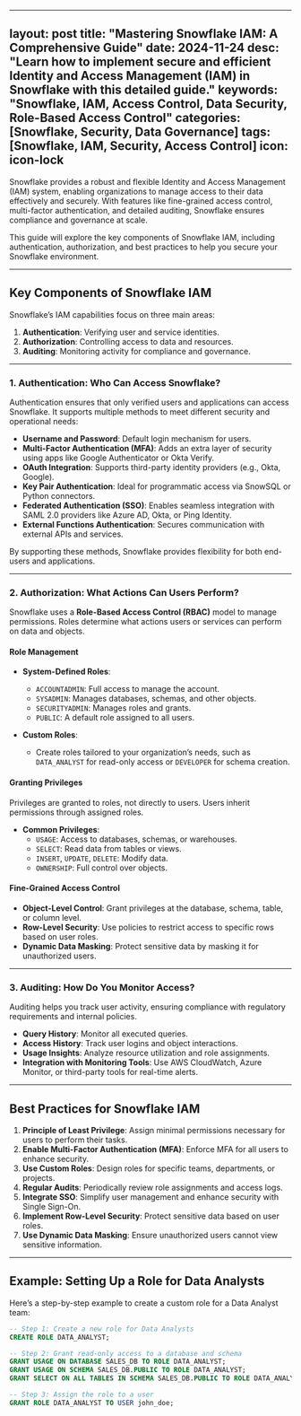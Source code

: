 
---
layout: post
title: "Mastering Snowflake IAM: A Comprehensive Guide"
date: 2024-11-24
desc: "Learn how to implement secure and efficient Identity and Access Management (IAM) in Snowflake with this detailed guide."
keywords: "Snowflake, IAM, Access Control, Data Security, Role-Based Access Control"
categories: [Snowflake, Security, Data Governance]
tags: [Snowflake, IAM, Security, Access Control]
icon: icon-lock
---

Snowflake provides a robust and flexible Identity and Access Management (IAM) system, enabling organizations to manage access to their data effectively and securely. With features like fine-grained access control, multi-factor authentication, and detailed auditing, Snowflake ensures compliance and governance at scale.

This guide will explore the key components of Snowflake IAM, including authentication, authorization, and best practices to help you secure your Snowflake environment.

---

## Key Components of Snowflake IAM

Snowflake’s IAM capabilities focus on three main areas:
1. **Authentication**: Verifying user and service identities.
2. **Authorization**: Controlling access to data and resources.
3. **Auditing**: Monitoring activity for compliance and governance.
---

### **1. Authentication: Who Can Access Snowflake?**

Authentication ensures that only verified users and applications can access Snowflake. It supports multiple methods to meet different security and operational needs:

- **Username and Password**: Default login mechanism for users.
- **Multi-Factor Authentication (MFA)**: Adds an extra layer of security using apps like Google Authenticator or Okta Verify.
- **OAuth Integration**: Supports third-party identity providers (e.g., Okta, Google).
- **Key Pair Authentication**: Ideal for programmatic access via SnowSQL or Python connectors.
- **Federated Authentication (SSO)**: Enables seamless integration with SAML 2.0 providers like Azure AD, Okta, or Ping Identity.
- **External Functions Authentication**: Secures communication with external APIs and services.

By supporting these methods, Snowflake provides flexibility for both end-users and applications.

---

### **2. Authorization: What Actions Can Users Perform?**

Snowflake uses a **Role-Based Access Control (RBAC)** model to manage permissions. Roles determine what actions users or services can perform on data and objects.

#### **Role Management**
- **System-Defined Roles**:
  - `ACCOUNTADMIN`: Full access to manage the account.
  - `SYSADMIN`: Manages databases, schemas, and other objects.
  - `SECURITYADMIN`: Manages roles and grants.
  - `PUBLIC`: A default role assigned to all users.
  
- **Custom Roles**:
  - Create roles tailored to your organization’s needs, such as `DATA_ANALYST` for read-only access or `DEVELOPER` for schema creation.

#### **Granting Privileges**
Privileges are granted to roles, not directly to users. Users inherit permissions through assigned roles.

- **Common Privileges**:
  - `USAGE`: Access to databases, schemas, or warehouses.
  - `SELECT`: Read data from tables or views.
  - `INSERT`, `UPDATE`, `DELETE`: Modify data.
  - `OWNERSHIP`: Full control over objects.

#### **Fine-Grained Access Control**
- **Object-Level Control**: Grant privileges at the database, schema, table, or column level.
- **Row-Level Security**: Use policies to restrict access to specific rows based on user roles.
- **Dynamic Data Masking**: Protect sensitive data by masking it for unauthorized users.

---

### **3. Auditing: How Do You Monitor Access?**

Auditing helps you track user activity, ensuring compliance with regulatory requirements and internal policies.

- **Query History**: Monitor all executed queries.
- **Access History**: Track user logins and object interactions.
- **Usage Insights**: Analyze resource utilization and role assignments.
- **Integration with Monitoring Tools**: Use AWS CloudWatch, Azure Monitor, or third-party tools for real-time alerts.

---

## Best Practices for Snowflake IAM

1. **Principle of Least Privilege**: Assign minimal permissions necessary for users to perform their tasks.
2. **Enable Multi-Factor Authentication (MFA)**: Enforce MFA for all users to enhance security.
3. **Use Custom Roles**: Design roles for specific teams, departments, or projects.
4. **Regular Audits**: Periodically review role assignments and access logs.
5. **Integrate SSO**: Simplify user management and enhance security with Single Sign-On.
6. **Implement Row-Level Security**: Protect sensitive data based on user roles.
7. **Use Dynamic Data Masking**: Ensure unauthorized users cannot view sensitive information.

---

## Example: Setting Up a Role for Data Analysts

Here’s a step-by-step example to create a custom role for a Data Analyst team:

```sql
-- Step 1: Create a new role for Data Analysts
CREATE ROLE DATA_ANALYST;

-- Step 2: Grant read-only access to a database and schema
GRANT USAGE ON DATABASE SALES_DB TO ROLE DATA_ANALYST;
GRANT USAGE ON SCHEMA SALES_DB.PUBLIC TO ROLE DATA_ANALYST;
GRANT SELECT ON ALL TABLES IN SCHEMA SALES_DB.PUBLIC TO ROLE DATA_ANALYST;

-- Step 3: Assign the role to a user
GRANT ROLE DATA_ANALYST TO USER john_doe;
